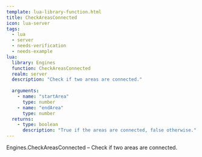 ```yaml
---
template: lua-library-function.html
title: CheckAreasConnected
icon: lua-server
tags:
  - lua
  - server
  - needs-verification
  - needs-example
lua:
  library: Engines
  function: CheckAreasConnected
  realm: server
  description: "Check if two areas are connected."
  
  arguments:
    - name: "startArea"
      type: number
    - name: "endArea"
      type: number
  returns:
    - type: boolean
      description: "True if the areas are connected, false otherwise."
---
```


<div class="lua__search__keywords">
Engines.CheckAreasConnected &#x2013; Check if two areas are connected.
</div>
